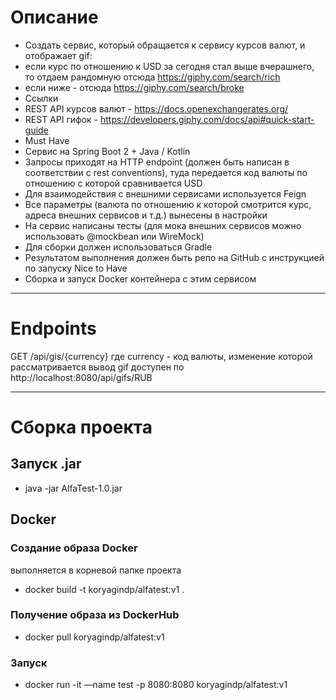 # Описание
+ Создать сервис, который обращается к сервису курсов валют, и отображает gif:
+ если курс по отношению к USD за сегодня стал выше вчерашнего, то отдаем рандомную отсюда https://giphy.com/search/rich
+ если ниже - отсюда https://giphy.com/search/broke
+ Ссылки
+ REST API курсов валют - https://docs.openexchangerates.org/
+ REST API гифок - https://developers.giphy.com/docs/api#quick-start-guide
+ Must Have
+ Сервис на Spring Boot 2 + Java / Kotlin
+ Запросы приходят на HTTP endpoint (должен быть написан в соответствии с rest conventions), туда передается код валюты по отношению с которой сравнивается USD
+ Для взаимодействия с внешними сервисами используется Feign
+ Все параметры (валюта по отношению к которой смотрится курс, адреса внешних сервисов и т.д.) вынесены в настройки
+ На сервис написаны тесты (для мока внешних сервисов можно использовать @mockbean или WireMock)
+ Для сборки должен использоваться Gradle
+ Результатом выполнения должен быть репо на GitHub с инструкцией по запуску
Nice to Have
+ Сборка и запуск Docker контейнера с этим сервисом
___
# Endpoints
GET /api/gis/{currency}
где currency - код валюты, изменение которой рассматривается
вывод gif доступен по http://localhost:8080/api/gifs/RUB
___
# Сборка проекта
## Запуск .jar
+ java -jar AlfaTest-1.0.jar
## Docker
### Создание образа Docker
выполняется в корневой папке проекта
+ docker build -t koryagindp/alfatest:v1 .
### Получение образа из DockerHub
+ docker pull koryagindp/alfatest:v1
### Запуск 
+ docker run -it —name test -p 8080:8080 koryagindp/alfatest:v1
